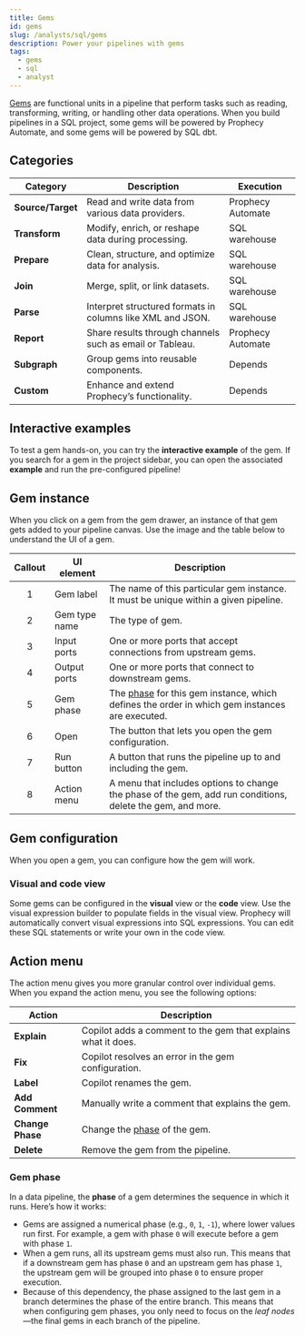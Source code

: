 ```yaml
---
title: Gems
id: gems
slug: /analysts/sql/gems
description: Power your pipelines with gems
tags:
  - gems
  - sql
  - analyst
---
```


[Gems](/docs/getting-started/concepts/gems.md) are functional units in a pipeline that perform tasks such as reading, transforming, writing, or handling other data operations. When you build pipelines in a SQL project, some gems will be powered by Prophecy Automate, and some gems will be powered by SQL dbt.

## Categories

| Category          | Description                                                | Execution         |
| ----------------- | ---------------------------------------------------------- | ----------------- |
| **Source/Target** | Read and write data from various data providers.           | Prophecy Automate |
| **Transform**     | Modify, enrich, or reshape data during processing.         | SQL warehouse     |
| **Prepare**       | Clean, structure, and optimize data for analysis.          | SQL warehouse     |
| **Join**          | Merge, split, or link datasets.                            | SQL warehouse     |
| **Parse**         | Interpret structured formats in columns like XML and JSON. | SQL warehouse     |
| **Report**        | Share results through channels such as email or Tableau.   | Prophecy Automate |
| **Subgraph**      | Group gems into reusable components.                       | Depends           |
| **Custom**        | Enhance and extend Prophecy’s functionality.               | Depends           |

## Interactive examples

To test a gem hands-on, you can try the **interactive example** of the gem. If you search for a gem in the project sidebar, you can open the associated **example** and run the pre-configured pipeline!

## Gem instance

When you click on a gem from the gem drawer, an instance of that gem gets added to your pipeline canvas. Use the image and the table below to understand the UI of a gem.

| Callout | UI element    | Description                                                                                                 |
| :-----: | ------------- | ----------------------------------------------------------------------------------------------------------- |
|    1    | Gem label     | The name of this particular gem instance. It must be unique within a given pipeline.                        |
|    2    | Gem type name | The type of gem.                                                                                            |
|    3    | Input ports   | One or more ports that accept connections from upstream gems.                                               |
|    4    | Output ports  | One or more ports that connect to downstream gems.                                                          |
|    5    | Gem phase     | The [phase](#gem-phase) for this gem instance, which defines the order in which gem instances are executed. |
|    6    | Open          | The button that lets you open the gem configuration.                                                        |
|    7    | Run button    | A button that runs the pipeline up to and including the gem.                                                |
|    8    | Action menu   | A menu that includes options to change the phase of the gem, add run conditions, delete the gem, and more.  |

## Gem configuration

When you open a gem, you can configure how the gem will work.

### Visual and code view

Some gems can be configured in the **visual** view or the **code** view. Use the visual expression builder to populate fields in the visual view. Prophecy will automatically convert visual expressions into SQL expressions. You can edit these SQL statements or write your own in the code view.

## Action menu

The action menu gives you more granular control over individual gems. When you expand the action menu, you see the following options:

| **Action**       | **Description**                                               |
| ---------------- | ------------------------------------------------------------- |
| **Explain**      | Copilot adds a comment to the gem that explains what it does. |
| **Fix**          | Copilot resolves an error in the gem configuration.           |
| **Label**        | Copilot renames the gem.                                      |
| **Add Comment**  | Manually write a comment that explains the gem.               |
| **Change Phase** | Change the [phase](#gem-phase) of the gem.                    |
| **Delete**       | Remove the gem from the pipeline.                             |

### Gem phase

In a data pipeline, the **phase** of a gem determines the sequence in which it runs. Here’s how it works:

- Gems are assigned a numerical phase (e.g., `0`, `1`, `-1`), where lower values run first. For example, a gem with phase `0` will execute before a gem with phase `1`.
- When a gem runs, all its upstream gems must also run. This means that if a downstream gem has phase `0` and an upstream gem has phase `1`, the upstream gem will be grouped into phase `0` to ensure proper execution.
- Because of this dependency, the phase assigned to the last gem in a branch determines the phase of the entire branch. This means that when configuring gem phases, you only need to focus on the _leaf nodes_—the final gems in each branch of the pipeline.
